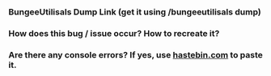 ### BungeeUtilisals Dump Link (get it using /bungeeutilisals dump)

### How does this bug / issue occur? How to recreate it?

### Are there any console errors? If yes, use [hastebin.com](https://hastebin.com/) to paste it.